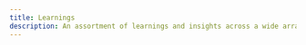 ```yaml
---
title: Learnings
description: An assortment of learnings and insights across a wide array of topics
---
```

